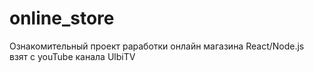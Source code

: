 # online_store
Ознакомительный проект раработки онлайн магазина React/Node.js взят с youTube канала UlbiTV

